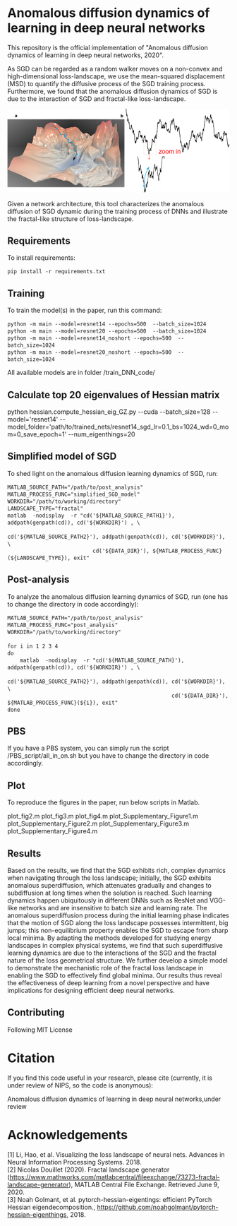 # Anomalous diffusion dynamics of learning in deep neural networks

This repository is the official implementation of "Anomalous diffusion dynamics of learning in deep neural networks, 2020". 

As SGD can be regarded as a random walker moves on a non-convex and high-dimensional loss-landscape, we use the mean-squared displacement (MSD) to quantify the diffusive process of the SGD training process.
Furthermore, we found that the anomalous diffusion dynamics of SGD is due to the interaction of SGD and fractal-like loss-landscape.

![schematic](doc/images/schematic.png)

Given a network architecture, this tool characterizes the anomalous diffusion of SGD dynamic during the training process of DNNs and illustrate the fractal-like structure of loss-landscape.

## Requirements

To install requirements:

```setup
pip install -r requirements.txt
```

## Training

To train the model(s) in the paper, run this command:

```train
python -m main --model=resnet14 --epochs=500  --batch_size=1024
python -m main --model=resnet20 --epochs=500  --batch_size=1024
python -m main --model=resnet14_noshort --epochs=500  --batch_size=1024
python -m main --model=resnet20_noshort --epochs=500  --batch_size=1024
```

All available models are in folder /train_DNN_code/

## Calculate top 20 eigenvalues of Hessian matrix
python hessian.compute_hessian_eig_GZ.py --cuda --batch_size=128 --model='resnet14' --model_folder='path/to/trained_nets/resnet14_sgd_lr=0.1_bs=1024_wd=0_mom=0_save_epoch=1' --num_eigenthings=20

## Simplified model of SGD

To shed light on the anomalous diffusion learning dynamics of SGD, run:
```simplified model
MATLAB_SOURCE_PATH="/path/to/post_analysis"
MATLAB_PROCESS_FUNC="simplified_SGD_model"
WORKDIR="/path/to/working/directory"
LANDSCAPE_TYPE="fractal"
matlab  -nodisplay  -r "cd('${MATLAB_SOURCE_PATH1}'), addpath(genpath(cd)), cd('${WORKDIR}') , \
                                                   cd('${MATLAB_SOURCE_PATH2}'), addpath(genpath(cd)), cd('${WORKDIR}'), \
						   cd('${DATA_DIR}'), ${MATLAB_PROCESS_FUNC}(${LANDSCAPE_TYPE}), exit"
```

## Post-analysis

To analyze the anomalous diffusion learning dynamics of SGD, run (one has to change the directory in code accordingly):
```analysis
MATLAB_SOURCE_PATH="/path/to/post_analysis"
MATLAB_PROCESS_FUNC="post_analysis"
WORKDIR="/path/to/working/directory"

for i in 1 2 3 4
do
    matlab  -nodisplay  -r "cd('${MATLAB_SOURCE_PATH}'), addpath(genpath(cd)), cd('${WORKDIR}') , \
                                                    cd('${MATLAB_SOURCE_PATH2}'), addpath(genpath(cd)), cd('${WORKDIR}'), \
                                                    cd('${DATA_DIR}'), ${MATLAB_PROCESS_FUNC}(${i}), exit"
done
```

## PBS

If you have a PBS system, you can simply run the script /PBS_script/all_in_on.sh but you have to change the directory in code accordingly.

## Plot

To reproduce the figures in the paper, run below scripts in Matlab.

plot_fig2.m
plot_fig3.m
plot_fig4.m
plot_Supplementary_Figure1.m
plot_Supplementary_Figure2.m
plot_Supplementary_Figure3.m
plot_Supplementary_Figure4.m


## Results

Based on the results, we find that the SGD exhibits rich, complex dynamics when navigating through the loss landscape; initially, the SGD exhibits anomalous superdiffusion, which attenuates gradually and changes to subdiffusion at long times when the solution is reached. Such learning dynamics happen ubiquitously in different DNNs such as ResNet and VGG-like networks and are insensitive to batch size and learning rate. The anomalous superdiffusion process during the initial learning phase indicates that the motion of SGD along the loss landscape possesses intermittent, big jumps; this non-equilibrium property enables the SGD to escape from sharp local minima. By adapting the methods developed for studying energy landscapes in complex physical systems, we find that such superdiffusive learning dynamics are due to the interactions of the SGD and the fractal nature of the loss geometrical structure. We further develop a simple model to demonstrate the mechanistic role of the fractal loss landscape in enabling the SGD to effectively find global minima. Our results thus reveal the effectiveness of deep learning from a novel perspective and have implications for designing efficient deep neural networks.


## Contributing

 Following MIT License


# Citation
If you find this code useful in your research, please cite (currently, it is under review of NIPS, so the code is anonymous):

Anomalous diffusion dynamics of learning in deep neural networks,under review

# Acknowledgements
[1] Li, Hao, et al. Visualizing the loss landscape of neural nets. Advances in Neural Information Processing Systems. 2018.  
[2] Nicolas Douillet (2020). Fractal landscape generator (https://www.mathworks.com/matlabcentral/fileexchange/73273-fractal-landscape-generator), MATLAB Central File Exchange. Retrieved June 9, 2020.  
[3] Noah Golmant, et al. pytorch-hessian-eigentings: efficient PyTorch Hessian eigendecomposition., https://github.com/noahgolmant/pytorch-hessian-eigenthings, 2018.  
